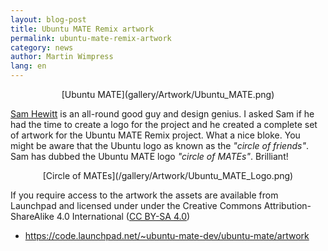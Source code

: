 ```yaml
---
layout: blog-post
title: Ubuntu MATE Remix artwork
permalink: ubuntu-mate-remix-artwork
category: news
author: Martin Wimpress
lang: en
---
```


<style>
img.centered {
    display: block;
    margin-left: auto;
    margin-right: auto }
</style>

<p align="center">
[Ubuntu MATE](gallery/Artwork/Ubuntu_MATE.png)

[Sam Hewitt](http://snwh.org/) is an all-round good guy and design genius. I asked
Sam if he had the time to create a logo for the project and he created a complete set
of artwork for the Ubuntu MATE Remix project. What a nice bloke. You might be aware
that the Ubuntu logo as known as the *"circle of friends"*. Sam has dubbed the Ubuntu MATE
logo *"circle of MATEs"*. Brilliant!

<p align="center">
[Circle of MATEs](/gallery/Artwork/Ubuntu_MATE_Logo.png)

If you require access to the artwork the assets are available from Launchpad and licensed
under under the Creative Commons Attribution-ShareAlike 4.0 International
([CC BY-SA 4.0](http://creativecommons.org/licenses/by-sa/4.0/))

  * <https://code.launchpad.net/~ubuntu-mate-dev/ubuntu-mate/artwork>
